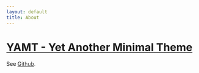 ```yaml
---
layout: default
title: About
---
```


# [YAMT - Yet Another Minimal Theme](https://yamt.netlify.app/)
See [Github](https://github.com/PandaSekh/Jekyll-YAMT).